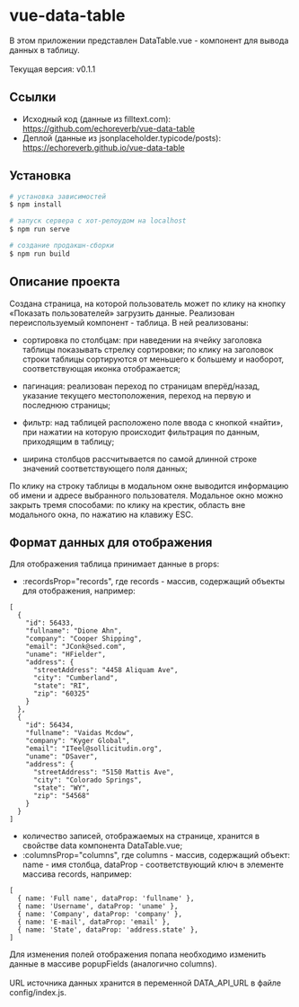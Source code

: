 # vue-data-table

В этом приложении представлен DataTable.vue - компонент для вывода данных в таблицу.
<br />
<br />
Текущая версия: v0.1.1

## Ссылки

- Исходный код (данные из filltext.com): https://github.com/echoreverb/vue-data-table
- Деплой (данные из jsonplaceholder.typicode/posts): https://echoreverb.github.io/vue-data-table

## Установка

```bash
# установка зависимостей
$ npm install

# запуск сервера с хот-релоудом на localhost
$ npm run serve

# создание продакшн-сборки
$ npm run build
```

## Описание проекта

Создана страница, на которой пользователь может по клику на кнопку «Показать пользователей» загрузить данные.
Реализован переиспользуемый компонент - таблица. В ней реализованы:

- сортировка по столбцам: при наведении на ячейку заголовка таблицы показывать стрелку сортировки; по клику на заголовок строки таблицы сортируются от меньшего к большему и наоборот, соответствующая иконка отображается;

- пагинация: реализован переход по страницам вперёд/назад, указание текущего местоположения, переход на первую и последнюю страницы;

- фильтр: над таблицей расположено поле ввода с кнопкой «найти», при нажатии на которую происходит фильтрация по данным, приходящим в таблицу;

- ширина столбцов рассчитывается по самой длинной строке значений соответствующего поля данных;

По клику на строку таблицы в модальном окне выводится информацию об имени и адресе выбранного пользователя. Модальное окно можно закрыть тремя способами: по клику на крестик, область вне модального окна, по нажатию на клавижу ESC.

## Формат данных для отображения

Для отображения таблица принимает данные в props:

- :recordsProp="records", где records - массив, содержащий объекты для отображения, например:

```
[
  {
    "id": 56433,
    "fullname": "Dione Ahn",
    "company": "Cooper Shipping",
    "email": "JConk@sed.com",
    "uname": "HFielder",
    "address": {
      "streetAddress": "4458 Aliquam Ave",
      "city": "Cumberland",
      "state": "RI",
      "zip": "60325"
    }
  },
  {
    "id": 56434,
    "fullname": "Vaidas Mcdow",
    "company": "Kyger Global",
    "email": "ITeel@sollicitudin.org",
    "uname": "DSaver",
    "address": {
      "streetAddress": "5150 Mattis Ave",
      "city": "Colorado Springs",
      "state": "WY",
      "zip": "54568"
    }
  }
]

```
- количество записей, отображаемых на странице, хранится в свойстве data компонента DataTable.vue;
- :columnsProp="columns", где columns - массив, содержащий объект: name - имя столбца, dataProp - соответствующий ключ в элементе массива records, например:
```
[
  { name: 'Full name', dataProp: 'fullname' },
  { name: 'Username', dataProp: 'uname' },
  { name: 'Company', dataProp: 'company' },
  { name: 'E-mail', dataProp: 'email' },
  { name: 'State', dataProp: 'address.state' },
]
```
Для изменения полей отображения попапа необходимо изменить данные в массиве popupFields (аналогично columns).
<br />
<br />
URL источника данных хранится в переменной DATA_API_URL в файле config/index.js.
